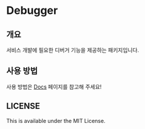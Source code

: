 # Debugger

## 개요

서비스 개발에 필요한 디버거 기능을 제공하는 패키지입니다.

## 사용 방법

사용 방법은 [Docs](https://kunnymann.github.io/kunnymann-unity-package/md_Assets_2Packages_2Debugger_2Documentation_0i_2Debugger.html) 페이지를 참고해 주세요!

## LICENSE

This is available under the MIT License.